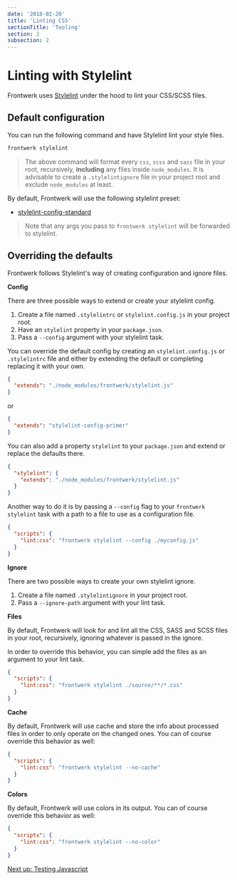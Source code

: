 ```yaml
---
date: '2018-02-20'
title: 'Linting CSS'
sectionTitle: 'Tooling'
section: 2
subsection: 2
---
```


# Linting with Stylelint

Frontwerk uses [Stylelint][stylelint] under the hood to lint your CSS/SCSS files.

## Default configuration

You can run the following command and have Stylelint lint your style files.

```bash
frontwerk stylelint
```

> The above command will format every `css`, `scss` and `sass` file in your root, recursively, **including** any files inside `node_modules`. It is advisable to create a `.stylelintignore` file in your project root and exclude `node_modules` at least.

By default, Frontwerk will use the following stylelint preset:

* [stylelint-config-standard][stylelint-config-standard]

> Note that any args you pass to `frontwerk stylelint` will be forwarded to stylelint.

## Overriding the defaults

Frontwerk follows Stylelint's way of creating configuration and ignore files.

**Config**

There are three possible ways to extend or create your stylelint config.

1. Create a file named `.stylelintrc` or `stylelint.config.js` in your project root.
2. Have an `stylelint` property in your `package.json`.
3. Pass a `--config` argument with your stylelint task.

You can override the default config by creating an `stylelint.config.js` or
`.stylelintrc` file and either by extending the default or completing replacing it with your own.

```json
{
  "extends": "./node_modules/frontwerk/stylelint.js"
}
```

or

```json
{
  "extends": "stylelint-config-primer"
}
```

You can also add a property `stylelint` to your `package.json` and extend or
replace the defaults there.

```json
{
  "stylelint": {
    "extends": "./node_modules/frontwerk/stylelint.js"
  }
}
```

Another way to do it is by passing a `--config` flag to your `frontwerk stylelint` task with a path to a file to use as a configuration file.

```json
{
  "scripts": {
    "lint:css": "frontwerk stylelint --config ./myconfig.js"
  }
}
```

**Ignore**

There are two possible ways to create your own stylelint ignore.

1. Create a file named `.stylelintignore` in your project root.
2. Pass a `--ignore-path` argument with your lint task.

**Files**

By default, Frontwerk will look for and lint all the CSS, SASS and SCSS files in your root, recursively, ignoring whatever is passed in the ignore.

In order to override this behavior, you can simple add the files as an argument to your lint task.

```json
{
  "scripts": {
    "lint:css": "frontwerk stylelint ./source/**/*.css"
  }
}
```

**Cache**

By default, Frontwerk will use cache and store the info about processed files in order to only operate on the changed ones. You can of course override this behavior as well:

```json
{
  "scripts": {
    "lint:css": "frontwerk stylelint --no-cache"
  }
}
```

**Colors**

By default, Frontwerk will use colors in its output. You can of course
override this behavior as well:

```json
{
  "scripts": {
    "lint:css": "frontwerk stylelint --no-color"
  }
}
```

[Next up: Testing Javascript][testing]

[stylelint]: https://stylelint.io/
[stylelint-config-standard]: https://www.npmjs.com/package/stylelint-config-standard
[testing]: /docs/test
